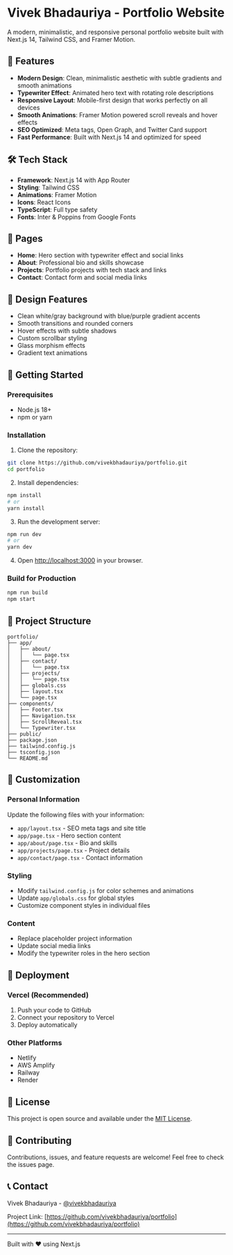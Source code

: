 # Vivek Bhadauriya - Portfolio Website

A modern, minimalistic, and responsive personal portfolio website built with Next.js 14, Tailwind CSS, and Framer Motion.

## 🚀 Features

- **Modern Design**: Clean, minimalistic aesthetic with subtle gradients and smooth animations
- **Typewriter Effect**: Animated hero text with rotating role descriptions
- **Responsive Layout**: Mobile-first design that works perfectly on all devices
- **Smooth Animations**: Framer Motion powered scroll reveals and hover effects
- **SEO Optimized**: Meta tags, Open Graph, and Twitter Card support
- **Fast Performance**: Built with Next.js 14 and optimized for speed

## 🛠️ Tech Stack

- **Framework**: Next.js 14 with App Router
- **Styling**: Tailwind CSS
- **Animations**: Framer Motion
- **Icons**: React Icons
- **TypeScript**: Full type safety
- **Fonts**: Inter & Poppins from Google Fonts

## 📱 Pages

- **Home**: Hero section with typewriter effect and social links
- **About**: Professional bio and skills showcase
- **Projects**: Portfolio projects with tech stack and links
- **Contact**: Contact form and social media links

## 🎨 Design Features

- Clean white/gray background with blue/purple gradient accents
- Smooth transitions and rounded corners
- Hover effects with subtle shadows
- Custom scrollbar styling
- Glass morphism effects
- Gradient text animations

## 🚀 Getting Started

### Prerequisites

- Node.js 18+ 
- npm or yarn

### Installation

1. Clone the repository:
```bash
git clone https://github.com/vivekbhadauriya/portfolio.git
cd portfolio
```

2. Install dependencies:
```bash
npm install
# or
yarn install
```

3. Run the development server:
```bash
npm run dev
# or
yarn dev
```

4. Open [http://localhost:3000](http://localhost:3000) in your browser.

### Build for Production

```bash
npm run build
npm start
```

## 📁 Project Structure

```
portfolio/
├── app/
│   ├── about/
│   │   └── page.tsx
│   ├── contact/
│   │   └── page.tsx
│   ├── projects/
│   │   └── page.tsx
│   ├── globals.css
│   ├── layout.tsx
│   └── page.tsx
├── components/
│   ├── Footer.tsx
│   ├── Navigation.tsx
│   ├── ScrollReveal.tsx
│   └── Typewriter.tsx
├── public/
├── package.json
├── tailwind.config.js
├── tsconfig.json
└── README.md
```

## 🎯 Customization

### Personal Information
Update the following files with your information:
- `app/layout.tsx` - SEO meta tags and site title
- `app/page.tsx` - Hero section content
- `app/about/page.tsx` - Bio and skills
- `app/projects/page.tsx` - Project details
- `app/contact/page.tsx` - Contact information

### Styling
- Modify `tailwind.config.js` for color schemes and animations
- Update `app/globals.css` for global styles
- Customize component styles in individual files

### Content
- Replace placeholder project information
- Update social media links
- Modify the typewriter roles in the hero section

## 🚀 Deployment

### Vercel (Recommended)
1. Push your code to GitHub
2. Connect your repository to Vercel
3. Deploy automatically

### Other Platforms
- Netlify
- AWS Amplify
- Railway
- Render

## 📄 License

This project is open source and available under the [MIT License](LICENSE).

## 🤝 Contributing

Contributions, issues, and feature requests are welcome! Feel free to check the issues page.

## 📞 Contact

Vivek Bhadauriya - [@vivekbhadauriya](https://github.com/vivekbhadauriya)

Project Link: [https://github.com/vivekbhadauriya/portfolio](https://github.com/vivekbhadauriya/portfolio)

---

Built with ❤️ using Next.js
